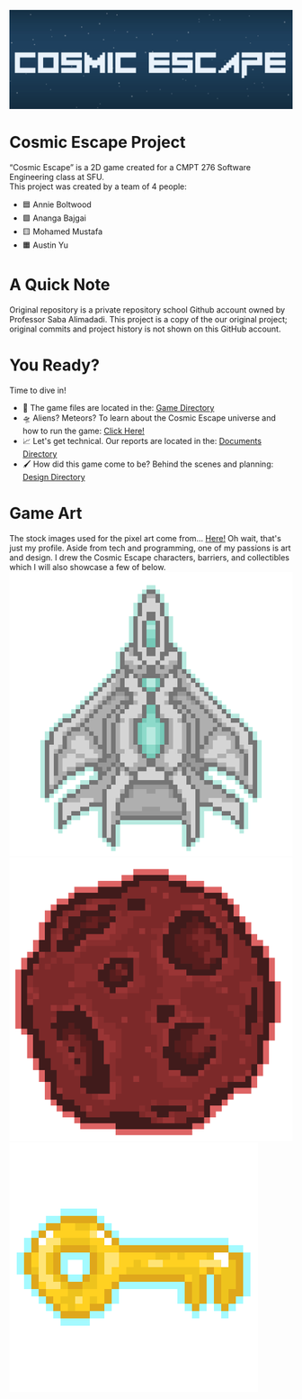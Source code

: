 ![Banner](https://github.com/annieboltwood/Cosmic-Escape/blob/main/Cosmic%20Escape.png?raw=true)

# Cosmic Escape Project 
“Cosmic Escape” is a 2D game created for a CMPT 276 Software Engineering class at SFU. <br>
This project was created by a team of 4 people:<br>
- 🟦 Annie Boltwood 
- 🟩 Ananga Bajgai 
- 🟨 Mohamed Mustafa 
- 🟧 Austin Yu

# A Quick Note
Original repository is a private repository school Github account owned by Professor Saba Alimadadi. This project is a copy of the our original project; original commits and project history is not shown on this GitHub account.

# You Ready?
Time to dive in!<br>
- 📂 The game files are located in the: [Game Directory](https://github.com/annieboltwood/Cosmic-Escape/tree/main/Game) 
- 🛸 Aliens? Meteors? To learn about the Cosmic Escape universe and how to run the game: [Click Here!](https://github.com/annieboltwood/Cosmic-Escape/blob/main/Game/README.md)
- 📈 Let's get technical. Our reports are located in the: [Documents Directory](https://github.com/annieboltwood/Cosmic-Escape/tree/main/Documents)
- 🖌 How did this game come to be? Behind the scenes and planning: [Design Directory](https://github.com/annieboltwood/Cosmic-Escape/tree/main/Design)

# Game Art
The stock images used for the pixel art come from...
[Here!](https://github.com/annieboltwood)
Oh wait, that's just my profile. Aside from tech and programming, one of my passions is art and design. I drew the Cosmic Escape characters, barriers, and collectibles which I will also showcase a few of below. 
![Image1](https://github.com/annieboltwood/Cosmic-Escape/blob/main/Game/src/main/resources/images/character.PNG?raw=true)
![Image2](https://github.com/annieboltwood/Cosmic-Escape/blob/main/Game/src/main/resources/images/movingEnemy.png?raw=true)
![Image3](https://github.com/annieboltwood/Cosmic-Escape/blob/main/Game/src/main/resources/images/key1.PNG?raw=true)







